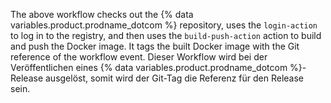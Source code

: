 The above workflow checks out the {% data variables.product.prodname_dotcom %} repository, uses the `login-action` to log in to the registry, and then uses the `build-push-action` action to build and push the Docker image. It tags the built Docker image with the Git reference of the workflow event. Dieser Workflow wird bei der Veröffentlichen eines {% data variables.product.prodname_dotcom %}-Release ausgelöst, somit wird der Git-Tag die Referenz für den Release sein.
